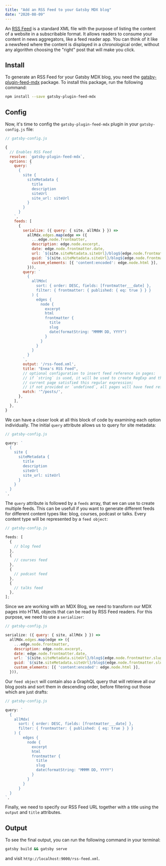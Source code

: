 ```yaml
---
title: "Add an RSS Feed to your Gatsby MDX blog"
date: "2020-08-09"
---
```


An [RSS Feed](https://en.wikipedia.org/wiki/RSS) is a standard XML file with the purpose of listing the content of a website in a subscribable format.
It allows readers to consume your content in news aggregators, like a feed reader app.
You can think of it like a newsfeed where the content is displayed in a chronological order, without any algorithm choosing the "right" post that will make you click.

## Install

To generate an RSS Feed for your Gatsby MDX blog, you need the [gatsby-plugin-feed-mdx](https://www.gatsbyjs.com/plugins/gatsby-plugin-feed-mdx) package.
To install this package, run the following command:

```bash
npm install --save gatsby-plugin-feed-mdx
```

## Config

Now, it's time to config the `gatsby-plugin-feed-mdx` plugin in your `gatsby-config.js` file:

```js
// gatsby-config.js

{
  // Enables RSS Feed
  resolve: `gatsby-plugin-feed-mdx`,
  options: {
    query: `
      {
        site {
          siteMetadata {
            title
            description
            siteUrl
            site_url: siteUrl
          }
        }
      }
    `,
    feeds: [
      {
        serialize: ({ query: { site, allMdx } }) =>
          allMdx.edges.map(edge => ({
            ...edge.node.frontmatter,
            description: edge.node.excerpt,
            date: edge.node.frontmatter.date,
            url: `${site.siteMetadata.siteUrl}/blog${edge.node.frontmatter.slug}`,
            guid: `${site.siteMetadata.siteUrl}/blog${edge.node.frontmatter.slug}`,
            custom_elements: [{ 'content:encoded': edge.node.html }],
          })),
        query: `
          {
            allMdx(
              sort: { order: DESC, fields: [frontmatter___date] },
              filter: { frontmatter: { published: { eq: true } } }
            ) {
              edges {
                node {
                  excerpt
                  html
                  frontmatter {
                    title
                    slug
                    date(formatString: "MMMM DD, YYYY")
                  }
                }
              }
            }
          }
        `,
        output: '/rss-feed.xml',
        title: "Enea's RSS Feed",
        // optional configuration to insert feed reference in pages:
        // if `string` is used, it will be used to create RegExp and then test if pathname of
        // current page satisfied this regular expression;
        // if not provided or `undefined`, all pages will have feed reference inserted
        match: '^/posts/',
      },
    ],
  },
}
```

We can have a closer look at all this block of code by examining each option individually.
The initial `query` attribute allows us to query for site metadata:

```js
// gatsby-config.js

query: `
  {
    site {
      siteMetadata {
        title
        description
        siteUrl
        site_url: siteUrl
      }
    }
  }
`,
```

The `query` attribute is followed by a `feeds` array, that we can use to create multiple feeds.
This can be usefull if you want to generate different feeds for different content types like: blog, courses, podcast or talks. Every content type will be represented by a `feed object`:

```js
// gatsby-config.js

feeds: [
  {
    // blog feed
  },
  {
    // courses feed
  },
  {
    // podcast feed
  },
  {
    // talks feed
  },
];
```

Since we are working with an MDX Blog, we need to transform our MDX pages into HTML objects that can be read by RSS Feed readers. For this purpose, we need to use a `serializer`:

```js
// gatsby-config.js

serialize: ({ query: { site, allMdx } }) =>
  allMdx.edges.map(edge => ({
    ...edge.node.frontmatter,
    description: edge.node.excerpt,
    date: edge.node.frontmatter.date,
    url: `${site.siteMetadata.siteUrl}/blog${edge.node.frontmatter.slug}`,
    guid: `${site.siteMetadata.siteUrl}/blog${edge.node.frontmatter.slug}`,
    custom_elements: [{ 'content:encoded': edge.node.html }],
  })),
```

Our `feed object` will contain also a GraphQL query that will retrieve all our blog posts and sort them in descending order, before filtering out those which are just drafts:

```js
// gatsby-config.js

query: `
  {
    allMdx(
      sort: { order: DESC, fields: [frontmatter___date] },
      filter: { frontmatter: { published: { eq: true } } }
    ) {
        edges {
          node {
            excerpt
            html
            frontmatter {
              title
              slug
              date(formatString: "MMMM DD, YYYY")
            }
          }
        }
      }
  }
`,
```

Finally, we need to specify our RSS Feed URL together with a title using the `output` and `title` attributes.

## Output

To see the final output, you can run the following command in your terminal:

```bash
gatsby build && gatsby serve
```

and visit `http://localhost:9000/rss-feed.xml`.
